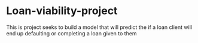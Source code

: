 # Loan-viability-project
This is project seeks to build a model that will predict the if a loan client will end up defaulting or completing a loan given to them
